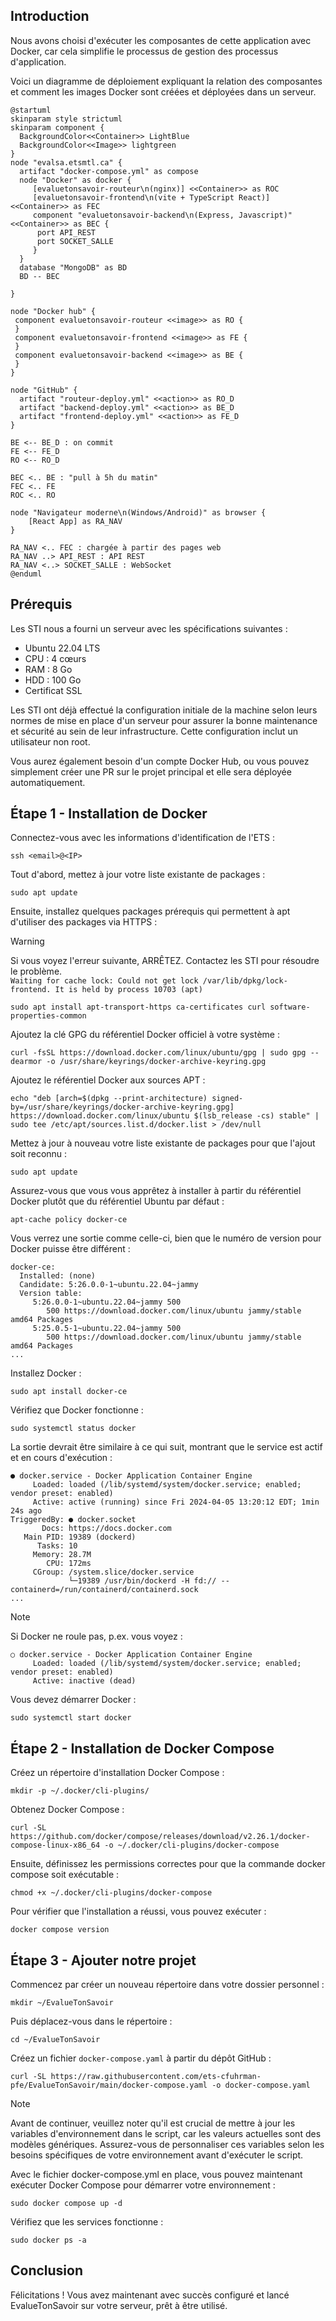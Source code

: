 
## Introduction

Nous avons choisi d'exécuter les composantes de cette application avec Docker, car cela simplifie le processus de gestion des processus d'application.

Voici un diagramme de déploiement expliquant la relation des composantes et comment les images Docker sont créées et déployées dans un serveur.

```plantuml
@startuml
skinparam style strictuml
skinparam component {
  BackgroundColor<<Container>> LightBlue
  BackgroundColor<<Image>> lightgreen
}
node "evalsa.etsmtl.ca" {
  artifact "docker-compose.yml" as compose
  node "Docker" as docker {
     [evaluetonsavoir-routeur\n(nginx)] <<Container>> as ROC
     [evaluetonsavoir-frontend\n(vite + TypeScript React)] <<Container>> as FEC
     component "evaluetonsavoir-backend\n(Express, Javascript)" <<Container>> as BEC {
      port API_REST
      port SOCKET_SALLE
     }
  }
  database "MongoDB" as BD
  BD -- BEC

}

node "Docker hub" {
 component evaluetonsavoir-routeur <<image>> as RO {
 }
 component evaluetonsavoir-frontend <<image>> as FE {
 }
 component evaluetonsavoir-backend <<image>> as BE {
 }
}

node "GitHub" {
  artifact "routeur-deploy.yml" <<action>> as RO_D
  artifact "backend-deploy.yml" <<action>> as BE_D
  artifact "frontend-deploy.yml" <<action>> as FE_D
}

BE <-- BE_D : on commit
FE <-- FE_D
RO <-- RO_D

BEC <.. BE : "pull à 5h du matin"
FEC <.. FE
ROC <.. RO

node "Navigateur moderne\n(Windows/Android)" as browser {
    [React App] as RA_NAV
}

RA_NAV <.. FEC : chargée à partir des pages web
RA_NAV ..> API_REST : API REST
RA_NAV <..> SOCKET_SALLE : WebSocket
@enduml
```

## Prérequis

Les STI nous a fourni un serveur avec les spécifications suivantes :

- Ubuntu 22.04 LTS
- CPU : 4 cœurs
- RAM : 8 Go
- HDD : 100 Go
- Certificat SSL

Les STI ont déjà effectué la configuration initiale de la machine selon leurs normes de mise en place d'un serveur pour assurer la bonne maintenance et sécurité au sein de leur infrastructure. Cette configuration inclut un utilisateur non root.

Vous aurez également besoin d'un compte Docker Hub, ou vous pouvez simplement créer une PR sur le projet principal et elle sera déployée automatiquement.

## Étape 1 - Installation de Docker

Connectez-vous avec les informations d'identification de l'ETS :
```
ssh <email>@<IP>
```

Tout d'abord, mettez à jour votre liste existante de packages :
```
sudo apt update
```

Ensuite, installez quelques packages prérequis qui permettent à apt d'utiliser des packages via HTTPS :
> [!WARNING]
> Si vous voyez l'erreur suivante, ARRÊTEZ. Contactez les STI pour résoudre le problème. \
> `Waiting for cache lock: Could not get lock /var/lib/dpkg/lock-frontend. It is held by process 10703 (apt)`
```
sudo apt install apt-transport-https ca-certificates curl software-properties-common
```

Ajoutez la clé GPG du référentiel Docker officiel à votre système :
```
curl -fsSL https://download.docker.com/linux/ubuntu/gpg | sudo gpg --dearmor -o /usr/share/keyrings/docker-archive-keyring.gpg
```

Ajoutez le référentiel Docker aux sources APT :
```
echo "deb [arch=$(dpkg --print-architecture) signed-by=/usr/share/keyrings/docker-archive-keyring.gpg] https://download.docker.com/linux/ubuntu $(lsb_release -cs) stable" | sudo tee /etc/apt/sources.list.d/docker.list > /dev/null
```

Mettez à jour à nouveau votre liste existante de packages pour que l'ajout soit reconnu :
```
sudo apt update
```

Assurez-vous que vous vous apprêtez à installer à partir du référentiel Docker plutôt que du référentiel Ubuntu par défaut :
```
apt-cache policy docker-ce
```

Vous verrez une sortie comme celle-ci, bien que le numéro de version pour Docker puisse être différent :
```Output
docker-ce:
  Installed: (none)
  Candidate: 5:26.0.0-1~ubuntu.22.04~jammy
  Version table:
     5:26.0.0-1~ubuntu.22.04~jammy 500
        500 https://download.docker.com/linux/ubuntu jammy/stable amd64 Packages
     5:25.0.5-1~ubuntu.22.04~jammy 500
        500 https://download.docker.com/linux/ubuntu jammy/stable amd64 Packages
...
```

Installez Docker :
```
sudo apt install docker-ce
```

Vérifiez que Docker fonctionne :
```
sudo systemctl status docker
```

La sortie devrait être similaire à ce qui suit, montrant que le service est actif et en cours d'exécution :
```Output
● docker.service - Docker Application Container Engine
     Loaded: loaded (/lib/systemd/system/docker.service; enabled; vendor preset: enabled)
     Active: active (running) since Fri 2024-04-05 13:20:12 EDT; 1min 24s ago
TriggeredBy: ● docker.socket
       Docs: https://docs.docker.com
   Main PID: 19389 (dockerd)
      Tasks: 10
     Memory: 28.7M
        CPU: 172ms
     CGroup: /system.slice/docker.service
             └─19389 /usr/bin/dockerd -H fd:// --containerd=/run/containerd/containerd.sock
...
```

> [!NOTE]
> Si Docker ne roule pas, p.ex. vous voyez :
> ```
> ○ docker.service - Docker Application Container Engine
>      Loaded: loaded (/lib/systemd/system/docker.service; enabled; vendor preset: enabled)
>      Active: inactive (dead)
> ```
> Vous devez démarrer Docker :
> ```
> sudo systemctl start docker
> ```

## Étape 2 - Installation de Docker Compose

Créez un répertoire d'installation Docker Compose :
```
mkdir -p ~/.docker/cli-plugins/
```

Obtenez Docker Compose :
```
curl -SL https://github.com/docker/compose/releases/download/v2.26.1/docker-compose-linux-x86_64 -o ~/.docker/cli-plugins/docker-compose
```

Ensuite, définissez les permissions correctes pour que la commande docker compose soit exécutable :
```
chmod +x ~/.docker/cli-plugins/docker-compose
```

Pour vérifier que l'installation a réussi, vous pouvez exécuter :
```
docker compose version
```


## Étape 3 - Ajouter notre projet


Commencez par créer un nouveau répertoire dans votre dossier personnel :
```
mkdir ~/EvalueTonSavoir
```

Puis déplacez-vous dans le répertoire :
```
cd ~/EvalueTonSavoir
```

Créez un fichier `docker-compose.yaml` à partir du dépôt GitHub :
```
curl -SL https://raw.githubusercontent.com/ets-cfuhrman-pfe/EvalueTonSavoir/main/docker-compose.yaml -o docker-compose.yaml
```

> [!NOTE]
> Avant de continuer, veuillez noter qu'il est crucial de mettre à jour les variables d'environnement dans le script, car les valeurs actuelles sont des modèles génériques. Assurez-vous de personnaliser ces variables selon les besoins spécifiques de votre environnement avant d'exécuter le script.

Avec le fichier docker-compose.yml en place, vous pouvez maintenant exécuter Docker Compose pour démarrer votre environnement :
```
sudo docker compose up -d
```

Vérifiez que les services fonctionne :
```
sudo docker ps -a
```

## Conclusion

Félicitations ! Vous avez maintenant avec succès configuré et lancé EvalueTonSavoir sur votre serveur, prêt à être utilisé. 

